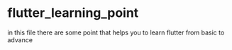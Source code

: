 # flutter_learning_point
in this file there are some point that helps you to learn flutter from basic to advance 
